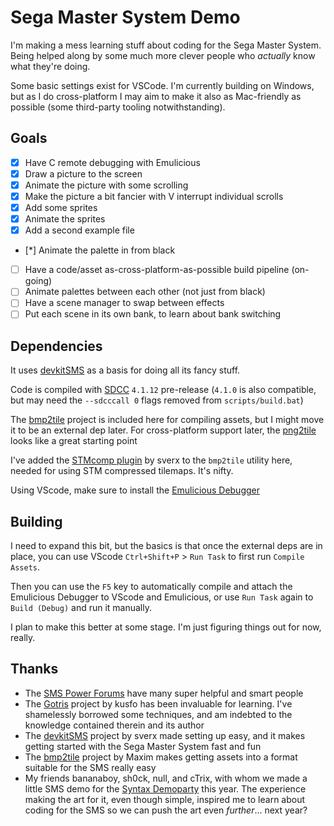 # Sega Master System Demo

I'm making a mess learning stuff about coding for the Sega Master System. Being helped along by some much more clever people who _actually_ know what they're doing.

Some basic settings exist for VSCode. I'm currently building on Windows, but as I do cross-platform I may aim to make it also as Mac-friendly as possible (some third-party tooling notwithstanding).

## Goals

-   [x] Have C remote debugging with Emulicious
-   [x] Draw a picture to the screen
-   [x] Animate the picture with some scrolling
-   [x] Make the picture a bit fancier with V interrupt individual scrolls
-   [x] Add some sprites
-   [x] Animate the sprites
-   [x] Add a second example file
-   [*] Animate the palette in from black
-   [ ] Have a code/asset as-cross-platform-as-possible build pipeline (on-going)
-   [ ] Animate palettes between each other (not just from black)
-   [ ] Have a scene manager to swap between effects
-   [ ] Put each scene in its own bank, to learn about bank switching

## Dependencies

It uses [devkitSMS](https://github.com/sverx/devkitSMS) as a basis for doing all its fancy stuff.

Code is compiled with [SDCC](http://sdcc.sourceforge.net/) `4.1.12` pre-release (`4.1.0` is also compatible, but may need the `--sdcccall 0` flags removed from `scripts/build.bat`)

The [bmp2tile](https://github.com/maxim-zhao/bmp2tile) project is included here for compiling assets, but I might move it to be an external dep later. For cross-platform support later, the [png2tile](https://github.com/yuv422/png2tile) looks like a great starting point

I've added the [STMcomp plugin](https://github.com/sverx/STMcomp) by sverx to the `bmp2tile` utility here, needed for using STM compressed tilemaps. It's nifty.

Using VScode, make sure to install the [Emulicious Debugger](https://marketplace.visualstudio.com/items?itemName=emulicious.emulicious-debugger)

## Building

I need to expand this bit, but the basics is that once the external deps are in place, you can use VScode `Ctrl+Shift+P` > `Run Task` to first run `Compile Assets`.

Then you can use the `F5` key to automatically compile and attach the Emulicious Debugger to VScode and Emulicious, or use `Run Task` again to `Build (Debug)` and run it manually.

I plan to make this better at some stage. I'm just figuring things out for now, really.

## Thanks

-   The [SMS Power Forums](https://www.smspower.org/forums) have many super helpful and smart people
-   The [Gotris](https://gitlab.com/1985Alternativo/gotris) project by kusfo has been invaluable for learning. I've shamelessly borrowed some techniques, and am indebted to the knowledge contained therein and its author
-   The [devkitSMS](https://github.com/sverx/devkitSMS) project by sverx made setting up easy, and it makes getting started with the Sega Master System fast and fun
-   The [bmp2tile](https://github.com/maxim-zhao/bmp2tile) project by Maxim makes getting assets into a format suitable for the SMS really easy
-   My friends bananaboy, sh0ck, null, and cTrix, with whom we made a little SMS demo for the [Syntax Demoparty](https://syntaxparty.org/) this year. The experience making the art for it, even though simple, inspired me to learn about coding for the SMS so we can push the art even _further_... next year?
